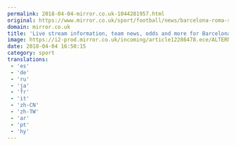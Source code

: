 ```yaml
---
permalink: 2018-04-04-mirror.co.uk-1044281957.html
original: https://www.mirror.co.uk/sport/football/news/barcelona-roma-stream-channel-12292519
domain: mirror.co.uk
title: 'Live stream information, team news, odds and more for Barcelona vs Roma'
image: https://i2-prod.mirror.co.uk/incoming/article12286478.ece/ALTERNATES/s1200/La-Liga-Santander-Sevilla-vs-Barcelona.jpg
date: 2018-04-04 16:50:15
category: sport
translations: 
 - 'es'
 - 'de'
 - 'ru'
 - 'ja'
 - 'fr'
 - 'it'
 - 'zh-CN'
 - 'zh-TW'
 - 'ar'
 - 'pt'
 - 'hy'
---
```


